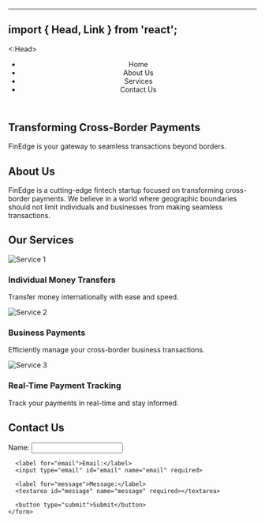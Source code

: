 <!-- index.astro -->
---
import { Head, Link } from 'react';
---

<:Head>
  <title>FinEdge - Transforming Cross-Border Payments</title>
</:Head>

<header>
  <nav>
    <ul>
      <li><Link href="/">Home</Link></li>
      <li><Link href="/about">About Us</Link></li>
      <li><Link href="/services">Services</Link></li>
      <li><Link href="/contact">Contact Us</Link></li>
    </ul>
  </nav>
</header>

<main>
  <section id="home">
    <h1>Transforming Cross-Border Payments</h1>
    <p>FinEdge is your gateway to seamless transactions beyond borders.</p>
  </section>

  <section id="about">
    <h2>About Us</h2>
    <p>FinEdge is a cutting-edge fintech startup focused on transforming cross-border payments. We believe in a world where geographic boundaries should not limit individuals and businesses from making seamless transactions.</p>
  </section>

  <section id="services">
    <h2>Our Services</h2>
    <div class="services-container">
      <div class="service">
        <img src="/path/to/icon1.png" alt="Service 1">
        <h3>Individual Money Transfers</h3>
        <p>Transfer money internationally with ease and speed.</p>
      </div>
      <div class="service">
        <img src="/path/to/icon2.png" alt="Service 2">
        <h3>Business Payments</h3>
        <p>Efficiently manage your cross-border business transactions.</p>
      </div>
      <div class="service">
        <img src="/path/to/icon3.png" alt="Service 3">
        <h3>Real-Time Payment Tracking</h3>
        <p>Track your payments in real-time and stay informed.</p>
      </div>
    </div>
  </section>

  <section id="contact">
    <h2>Contact Us</h2>
    <form>
      <label for="name">Name:</label>
      <input type="text" id="name" name="name" required>

      <label for="email">Email:</label>
      <input type="email" id="email" name="email" required>

      <label for="message">Message:</label>
      <textarea id="message" name="message" required></textarea>

      <button type="submit">Submit</button>
    </form>
  </section>
</main>
